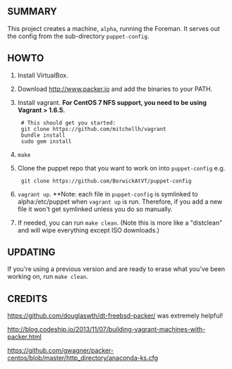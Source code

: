 SUMMARY
---

This project creates a machine, `alpha`, running the Foreman. It
serves out the config from the sub-directory `puppet-config`.


HOWTO
---

1. Install VirtualBox.

2. Download http://www.packer.io and add the binaries to your PATH.

3. Install vagrant. **For CentOS 7 NFS support, you need to be using
   Vagrant > 1.6.5.**

        # This should get you started:
        git clone https://github.com/mitchellh/vagrant
		bundle install
		sudo gem install

4. `make`

5. Clone the puppet repo that you want to work on into `puppet-config` e.g.

        git clone https://github.com/BorwickAtVT/puppet-config

6. `vagrant up`. **Note: each file in `puppet-config` is symlinked to
   alpha:/etc/puppet when `vagrant up` is run. Therefore, if you add a
   new file it won't get symlinked unless you do so manually.

7. If needed, you can run `make clean`. (Note this is more like a
   "distclean" and will wipe everything except ISO downloads.)

UPDATING
---

If you're using a previous version and are ready to erase what you've
been working on, run `make clean`.

CREDITS
---

https://github.com/douglaswth/dt-freebsd-packer/ was extremely
helpful!

http://blog.codeship.io/2013/11/07/building-vagrant-machines-with-packer.html

https://github.com/gwagner/packer-centos/blob/master/http_directory/anaconda-ks.cfg
